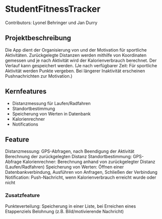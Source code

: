 # StudentFitnessTracker

Contributors: Lyonel Behringer und Jan Durry

## Projektbeschreibung

Die App dient der Organisierung von und der Motivation für sportliche Aktivitäten.
Zurückgelegte Distanzen werden mithilfe von Koordinaten gemessen und je nach Aktivität wird
der Kalorienverbrauch berechnet. Der Verlauf kann gespeichert werden. (Je nach verfügbarer Zeit: 
Für sportliche Aktivität werden Punkte vergeben. Bei längerer Inaktivität erscheinen Pushnachrichten 
zur Motivation.)

## Kernfeatures
- Distanzmessung für Laufen/Radfahren
- Standortbestimmung
- Speicherung von Werten in Datenbank
- Kalorienrechner
- Notifications

## Feature

Distanzmessung: GPS-Abfragen, nach Beendigung der Aktivität Berechnung der zurückgelegten Distanz
Standortbestimmung: GPS-Abfrage
Kalorienrechner: Berechnung anhand von zurückgelegter Distanz (Laufen/Radfahren)
Speicherung von Werten: Öffnen einer Datenbankverbindung, Ausführen von Anfragen, Schließen der
Verbindung
Notification: Push-Nachricht, wenn Kalorienverbrauch erreicht wurde oder nicht

### Zusatzfeature

Punkteverteilung: Speicherung in einer Liste, bei Erreichen eines Etappenziels Belohnung (z.B.
Bild/motivierende Nachricht)

